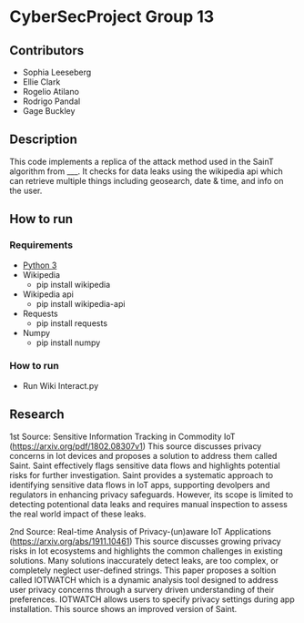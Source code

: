 # CyberSecProject Group 13

## Contributors
 * Sophia Leeseberg
 * Ellie Clark
 * Rogelio Atilano
 * Rodrigo Pandal
 * Gage Buckley

## Description
This code implements a replica of the attack method used in the SainT algorithm from ___. It checks for data leaks using the wikipedia api which can retrieve multiple things including geosearch, date & time, and info on the user.

## How to run

### Requirements
 * [Python 3](https://www.python.org/downloads/)
 * Wikipedia
    * pip install wikipedia
 * Wikipedia api
    * pip install wikipedia-api
 * Requests
    * pip install requests
 * Numpy
    * pip install numpy

### How to run
 * Run Wiki Interact.py

## Research
1st Source: Sensitive Information Tracking in Commodity IoT (https://arxiv.org/pdf/1802.08307v1)
   This source discusses privacy concerns in Iot devices and proposes a solution to address them called Saint. Saint effectively flags sensitive data flows and highlights potential risks for further investigation. Saint provides a systematic approach to identifying sensitive data flows in IoT apps, supporting devolpers and regulators in enhancing privacy safeguards. However, its scope is limited to detecting potentional data leaks and requires manual inspection to assess the real world impact of these leaks.


2nd Source: Real-time Analysis of Privacy-(un)aware IoT Applications (https://arxiv.org/abs/1911.10461)
   This source discusses growing privacy risks in Iot ecosystems and highlights the common challenges in existing solutions. Many solutions inaccurately detect leaks, are too complex, or completely neglect user-defined strings. This paper proposes a soltion called IOTWATCH which is a dynamic analysis tool designed to address user privacy concerns through a survery driven understanding of their preferences. IOTWATCH allows users to specify privacy settings during app installation. This source shows an improved version of Saint.
